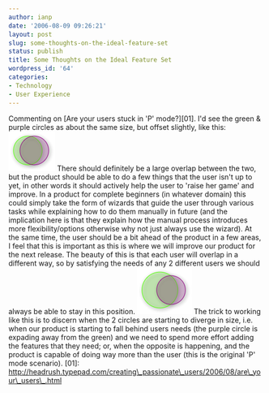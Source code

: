 ```yaml
---
author: ianp
date: '2006-08-09 09:26:21'
layout: post
slug: some-thoughts-on-the-ideal-feature-set
status: publish
title: Some Thoughts on the Ideal Feature Set
wordpress_id: '64'
categories:
- Technology
- User Experience
---
```


Commenting on [Are your users stuck in 'P' mode?][01]. I'd see the green
& purple circles as about the same size, but offset slightly, like this:
![The Ideal Feature Set](/images/2006/08/venn-ideal-features.png) There
should definitely be a large overlap between the two, but the product
should be able to do a few things that the user isn't up to yet, in
other words it should actively help the user to 'raise her game' and
improve. In a product for complete beginners (in whatever domain) this
could simply take the form of wizards that guide the user through
various tasks while explaining how to do them manually in future (and
the implication here is that they explain how the manual process
introduces more flexibility/options otherwise why not just always use
the wizard). At the same time, the user should be a bit ahead of the
product in a few areas, I feel that this is important as this is where
we will improve our product for the next release. The beauty of this is
that each user will overlap in a different way, so by satisfying the
needs of any 2 different users we should always be able to stay in this
position. ![Too Few Features](/images/2006/08/venn-too-few-features.png)
The trick to working like this is to discern when the 2 circles are
starting to diverge in size, i.e. when our product is starting to fall
behind users needs (the purple circle is expading away from the green)
and we need to spend more effort adding the features that they need; or,
when the opposite is happening, and the product is capable of doing way
more than the user (this is the original 'P' mode scenario). [01]:
http://headrush.typepad.com/creating\_passionate\_users/2006/08/are\_your\_users\_.html
